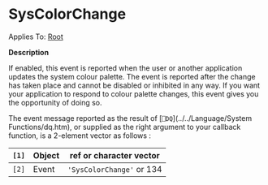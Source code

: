 




<h1 class="heading"><span class="name">SysColorChange</span></h1>

Applies To: [Root](../a-z/root.md)


**Description**


If enabled, this event is reported when the user or another application updates the system colour palette. The event is reported after the change has taken place and cannot be disabled or inhibited in any way. If you want your application to respond to colour palette changes, this event gives you the opportunity of doing so.


The event message reported as the result of [`⎕DQ`](../../Language/System Functions/dq.htm), or supplied as the right argument to your callback function, is a 2-element vector as follows :


| `[1]` | Object | ref or character vector |
| --- | --- | ---  |
| `[2]` | Event | `'SysColorChange'` or 134 |



